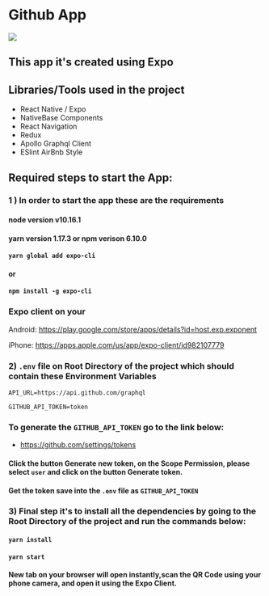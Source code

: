 # Github App

![](demo.gif)


## This app it's created using Expo
## Libraries/Tools used in the project
- React Native / Expo
- NativeBase Components
- React Navigation
- Redux
- Apollo Graphql Client
- ESlint AirBnb Style

## Required steps to start the App: 
### 1 ) In order to start the app these are the requirements

#### node version v10.16.1
#### yarn version 1.17.3 or npm verison 6.10.0
#### `yarn global add expo-cli`
#### or
#### `npm install -g expo-cli`

### Expo client on your
Android: https://play.google.com/store/apps/details?id=host.exp.exponent

iPhone: 
https://apps.apple.com/us/app/expo-client/id982107779

### 2) `.env` file on Root Directory of the project which should contain these Environment Variables
`API_URL=https://api.github.com/graphql`

`GITHUB_API_TOKEN=token `

### To generate the `GITHUB_API_TOKEN` go to the link below: 
- https://github.com/settings/tokens
#### Click the button Generate new token, on the Scope Permission, please select `user` and click on the button Generate token.
#### Get the token save into the `.env` file as `GITHUB_API_TOKEN`


### 3) Final step it's to install all the dependencies by going to the Root Directory of the project and run the commands below:
#### `yarn install`
#### `yarn start`
#### New tab on your browser will open instantly,scan the QR Code using your phone camera, and open it using the Expo Client.
